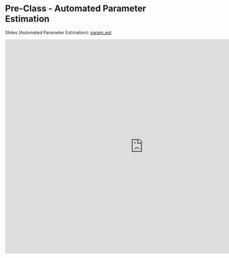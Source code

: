 # Pre-Class - Automated Parameter Estimation



Slides (Automated Parameter Estimation): [param_est](param_est.pptx) <br>

<iframe width="900" height="700" src="https://www.youtube.com/embed/GyD6CZAeIF8?si=J--2Q-FP6e4MoOWZ" title="YouTube 
video player" frameborder="0" allow="accelerometer; autoplay; clipboard-write; encrypted-media; gyroscope; picture-in-picture; web-share" referrerpolicy="strict-origin-when-cross-origin" allowfullscreen></iframe>
